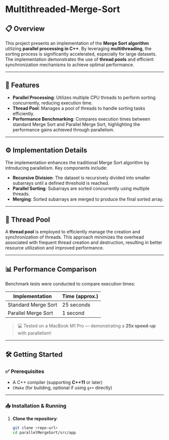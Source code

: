 # Multithreaded-Merge-Sort

## 📋 Overview

This project presents an implementation of the **Merge Sort algorithm** utilizing **parallel processing in C++**. By leveraging **multithreading**, the sorting process is significantly accelerated, especially for large datasets. The implementation demonstrates the use of **thread pools** and efficient synchronization mechanisms to achieve optimal performance.

---

## 🚀 Features

- **Parallel Processing**: Utilizes multiple CPU threads to perform sorting concurrently, reducing execution time.
- **Thread Pool**: Manages a pool of threads to handle sorting tasks efficiently.
- **Performance Benchmarking**: Compares execution times between standard Merge Sort and Parallel Merge Sort, highlighting the performance gains achieved through parallelism.

---

## ⚙️ Implementation Details

The implementation enhances the traditional Merge Sort algorithm by introducing parallelism. Key components include:

- **Recursive Division**: The dataset is recursively divided into smaller subarrays until a defined threshold is reached.
- **Parallel Sorting**: Subarrays are sorted concurrently using multiple threads.
- **Merging**: Sorted subarrays are merged to produce the final sorted array.

---

## 🧵 Thread Pool

A **thread pool** is employed to efficiently manage the creation and synchronization of threads. This approach minimizes the overhead associated with frequent thread creation and destruction, resulting in better resource utilization and improved performance.

---

## 📊 Performance Comparison

Benchmark tests were conducted to compare execution times:

| Implementation       | Time (approx.) |
|----------------------|----------------|
| Standard Merge Sort  | 25 seconds     |
| Parallel Merge Sort  | 1 second       |

> 💻 Tested on a MacBook M1 Pro — demonstrating a **25x speed-up** with parallelism!

---

## 🛠️ Getting Started

### ✅ Prerequisites

- A C++ compiler (supporting **C++11** or later)
- `CMake` (for building, optional if using `g++` directly)

---

### 📥 Installation & Running

1. **Clone the repository**:
   ```bash
   git clone <repo-url>
   cd parallelMergeSort/src/app
